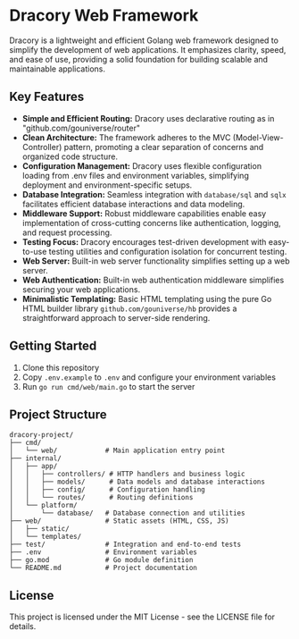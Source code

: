 # Dracory Web Framework

Dracory is a lightweight and efficient Golang web framework designed to simplify the development of web applications. It emphasizes clarity, speed, and ease of use, providing a solid foundation for building scalable and maintainable applications.

## Key Features

* **Simple and Efficient Routing:** Dracory uses declarative routing as in "github.com/gouniverse/router"
* **Clean Architecture:** The framework adheres to the MVC (Model-View-Controller) pattern, promoting a clear separation of concerns and organized code structure.
* **Configuration Management:** Dracory uses flexible configuration loading from .env files and environment variables, simplifying deployment and environment-specific setups.
* **Database Integration:** Seamless integration with `database/sql` and `sqlx` facilitates efficient database interactions and data modeling.
* **Middleware Support:** Robust middleware capabilities enable easy implementation of cross-cutting concerns like authentication, logging, and request processing.
* **Testing Focus:** Dracory encourages test-driven development with easy-to-use testing utilities and configuration isolation for concurrent testing.
* **Web Server:** Built-in web server functionality simplifies setting up a web server.
* **Web Authentication:** Built-in web authentication middleware simplifies securing your web applications.
* **Minimalistic Templating:** Basic HTML templating using the pure Go HTML builder library `github.com/gouniverse/hb` provides a straightforward approach to server-side rendering.

## Getting Started

1. Clone this repository
2. Copy `.env.example` to `.env` and configure your environment variables
3. Run `go run cmd/web/main.go` to start the server

## Project Structure

```
dracory-project/
├── cmd/
│   └── web/            # Main application entry point
├── internal/
│   ├── app/
│   │   ├── controllers/ # HTTP handlers and business logic
│   │   ├── models/      # Data models and database interactions
│   │   ├── config/      # Configuration handling
│   │   └── routes/      # Routing definitions
│   └── platform/
│       └── database/   # Database connection and utilities
├── web/                # Static assets (HTML, CSS, JS)
│   ├── static/
│   └── templates/
├── test/               # Integration and end-to-end tests
├── .env                # Environment variables
├── go.mod              # Go module definition
└── README.md           # Project documentation
```

## License

This project is licensed under the MIT License - see the LICENSE file for details.
